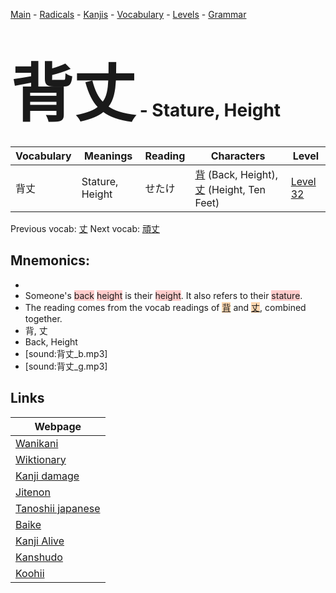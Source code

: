 <style> bigfont {font-size: 100px}</style>
[Main](../README.md) -
[Radicals](../radicals.md) -
[Kanjis](../kanjis.md) -
[Vocabulary](../vocabulary.md) -
[Levels](../levels.md) -
[Grammar](../grammar.md)
# <bigfont> 背丈</bigfont> - Stature, Height 

| Vocabulary | Meanings | Reading | Characters | Level |
| --- | --- | --- | --- | --- |
| 背丈 | Stature, Height | せたけ |  [背](../kanjis/背.md) (Back, Height), [丈](../kanjis/丈.md) (Height, Ten Feet) | [Level 32](../levels/wk_level32.md) |

Previous vocab: [丈](丈.md) Next vocab: [頑丈](頑丈.md) 

## Mnemonics:

* 
* Someone's <span style="background-color:#ffcccb"> back</span> <span style="background-color:#ffcccb"> height</span> is their <span style="background-color:#ffcccb"> height</span>. It also refers to their <span style="background-color:#ffcccb"> stature</span>.
* The reading comes from the vocab readings of <span style="background-color:#fed8b1"> [背](https://jisho.org/search/背)</span> and <span style="background-color:#fed8b1"> [丈](https://jisho.org/search/丈)</span>, combined together.
* 背, 丈
* Back, Height
* [sound:背丈_b.mp3]
* [sound:背丈_g.mp3]


## Links 

| Webpage |
| --- |
| [Wanikani          ](https://www.wanikani.com/kanji/背丈) |
| [Wiktionary        ](https://en.wiktionary.org/wiki/背丈) |
| [Kanji damage      ](http://www.kanjidamage.com/kanji/search?utf8=✓&q=背丈) |
| [Jitenon           ](https://jitenon.com/kanji/背丈) |
| [Tanoshii japanese ](https://www.tanoshiijapanese.com/dictionary/kanji.cfm?k=背丈) |
| [Baike             ](https://baike.baidu.com/item/背丈) |
| [Kanji Alive       ](https://app.kanjialive.com/背丈) |
| [Kanshudo          ](https://www.kanshudo.com/searchmn?q=背丈) |
| [Koohii            ](https://kanji.koohii.com/study/kanji/背丈) |
